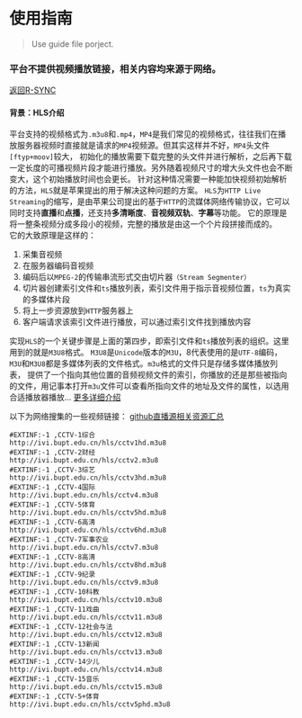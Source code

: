 # 使用指南

>Use guide file porject.

### 平台不提供视频播放链接，相关内容均来源于网络。

[返回R-SYNC](http://shixtao.top)
 
 #### 背景：HLS介绍
  
平台支持的视频格式为`.m3u8`和`.mp4`，`MP4`是我们常见的视频格式，往往我们在播放服务器视频时直接就是请求的`MP4`视频源。但其实这样并不好，`MP4`头文件`[ftyp+moov]`较大，
初始化的播放需要下载完整的头文件并进行解析，之后再下载一定长度的可播视频片段才能进行播放。另外随着视频尺寸的增大头文件也会不断变大，这个初始播放时间也会更长。
针对这种情况需要一种能加快视频初始解析的方法，`HLS`就是苹果提出的用于解决这种问题的方案。
`HLS`为`HTTP Live Streaming`的缩写，是由苹果公司提出的基于`HTTP`的流媒体网络传输协议，它可以同时支持**直播**和**点播**，还支持**多清晰度**、**音视频双轨**、**字幕**等功能。
它的原理是将一整条视频分成多段小的视频，完整的播放是由这一个个片段拼接而成的。  
它的大致原理是这样的：  
1. 采集音视频
2. 在服务器编码音视频
3. 编码后以`MPEG-2`的传输串流形式交由切片器`（Stream Segmenter）`
4. 切片器创建索引文件和`ts`播放列表，索引文件用于指示音视频位置，`ts`为真实的多媒体片段
5. 将上一步资源放到`HTTP`服务器上
6. 客户端请求该索引文件进行播放，可以通过索引文件找到播放内容  

实现`HLS`的一个关键步骤是上面的第四步，即索引文件和`ts`播放列表的组织。这里用到的就是`M3U8`格式。
`M3U8`是`Unicode`版本的`M3U`，8代表使用的是`UTF-8`编码，`M3U`和`M3U8`都是多媒体列表的文件格式。`m3u`格式的文件只是存储多媒体播放列表，
提供了一个指向其他位置的音频视频文件的索引，你播放的还是那些被指向的文件，用记事本打开`m3u`文件可以查看所指向文件的地址及文件的属性，以选用合适播放器播放...
[更多详细介绍](http://www.cocoachina.com/articles/900861)
  
以下为网络搜集的一些视频链接：
[github直播源相关资源汇总](https://github.com/ziliudi/ziliudi)

```国内电视台直播源
#EXTINF:-1 ,CCTV-1综合
http://ivi.bupt.edu.cn/hls/cctv1hd.m3u8
#EXTINF:-1 ,CCTV-2财经
http://ivi.bupt.edu.cn/hls/cctv2.m3u8
#EXTINF:-1 ,CCTV-3综艺
http://ivi.bupt.edu.cn/hls/cctv3hd.m3u8
#EXTINF:-1 ,CCTV-4国际
http://ivi.bupt.edu.cn/hls/cctv4.m3u8
#EXTINF:-1 ,CCTV-5体育
http://ivi.bupt.edu.cn/hls/cctv5hd.m3u8
#EXTINF:-1 ,CCTV-6高清
http://ivi.bupt.edu.cn/hls/cctv6hd.m3u8
#EXTINF:-1 ,CCTV-7军事农业
http://ivi.bupt.edu.cn/hls/cctv7.m3u8
#EXTINF:-1 ,CCTV-8高清
http://ivi.bupt.edu.cn/hls/cctv8hd.m3u8
#EXTINF:-1 ,CCTV-9纪录
http://ivi.bupt.edu.cn/hls/cctv9.m3u8
#EXTINF:-1 ,CCTV-10科教
http://ivi.bupt.edu.cn/hls/cctv10.m3u8
#EXTINF:-1 ,CCTV-11戏曲
http://ivi.bupt.edu.cn/hls/cctv11.m3u8
#EXTINF:-1 ,CCTV-12社会与法
http://ivi.bupt.edu.cn/hls/cctv12.m3u8
#EXTINF:-1 ,CCTV-13新闻
http://ivi.bupt.edu.cn/hls/cctv13.m3u8
#EXTINF:-1 ,CCTV-14少儿
http://ivi.bupt.edu.cn/hls/cctv14.m3u8
#EXTINF:-1 ,CCTV-15音乐
http://ivi.bupt.edu.cn/hls/cctv15.m3u8
#EXTINF:-1 ,CCTV-5+体育
http://ivi.bupt.edu.cn/hls/cctv5phd.m3u8
```

